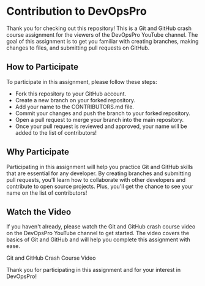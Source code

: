 # Contribution to DevOpsPro
Thank you for checking out this repository! This is a Git and GitHub crash course assignment for the viewers of the DevOpsPro YouTube channel. The goal of this assignment is to get you familiar with creating branches, making changes to files, and submitting pull requests on GitHub.

## How to Participate
To participate in this assignment, please follow these steps:

- Fork this repository to your GitHub account.
- Create a new branch on your forked repository.
- Add your name to the CONTRIBUTORS.md file.
- Commit your changes and push the branch to your forked repository.
- Open a pull request to merge your branch into the main repository.
- Once your pull request is reviewed and approved, your name will be added to the list of contributors!

## Why Participate
Participating in this assignment will help you practice Git and GitHub skills that are essential for any developer. By creating branches and submitting pull requests, you'll learn how to collaborate with other developers and contribute to open source projects. Plus, you'll get the chance to see your name on the list of contributors!

## Watch the Video
If you haven't already, please watch the Git and GitHub crash course video on the DevOpsPro YouTube channel to get started. The video covers the basics of Git and GitHub and will help you complete this assignment with ease.

Git and GitHub Crash Course Video

Thank you for participating in this assignment and for your interest in DevOpsPro!
